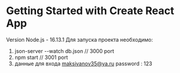 # Getting Started with Create React App
Version Node.js - 16.13.1
Для запуска проекта необходимо:
1) json-server --watch db.json     // 3000 port
2) npm start                       // 3001 port
3) данные для входа maksivanov35@ya.ru    password : 123

